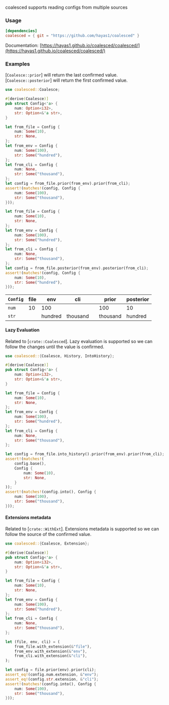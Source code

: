<!-- cargo-rdme start -->

coalesced supports reading configs from multiple sources

### Usage
```toml
[dependencies]
coalesced = { git = "https://github.com/hayas1/coalesced" }
```
Documentation: [https://hayas1.github.io/coalesced/coalesced/](https://hayas1.github.io/coalesced/coalesced/)

### Examples
[`Coalesce::prior`] will return the last confirmed value. [`Coalesce::posterior`] will return the first confirmed value.
```rust
use coalesced::Coalesce;

#[derive(Coalesce)]
pub struct Config<'a> {
    num: Option<i32>,
    str: Option<&'a str>,
}

let from_file = Config {
    num: Some(10),
    str: None,
};
let from_env = Config {
    num: Some(100),
    str: Some("hundred"),
};
let from_cli = Config {
    num: None,
    str: Some("thousand"),
};
let config = from_file.prior(from_env).prior(from_cli);
assert!(matches!(config, Config {
    num: Some(100),
    str: Some("thousand"),
}));

let from_file = Config {
    num: Some(10),
    str: None,
};
let from_env = Config {
    num: Some(100),
    str: Some("hundred"),
};
let from_cli = Config {
    num: None,
    str: Some("thousand"),
};
let config = from_file.posterior(from_env).posterior(from_cli);
assert!(matches!(config, Config {
    num: Some(10),
    str: Some("hundred"),
}));
```
| `Config` | file | env | cli | | prior | posterior |
| --- | ---- | ------- | -------- | --- | -------- | --------- |
| `num` | 10 | 100 | | | 100 | 10 |
| `str` | | hundred | thousand | | thousand | hundred |

#### Lazy Evaluation
Related to [`crate::Coalesced`]. Lazy evaluation is supported so we can follow the changes until the value is confirmed.
```rust
use coalesced::{Coalesce, History, IntoHistory};

#[derive(Coalesce)]
pub struct Config<'a> {
    num: Option<i32>,
    str: Option<&'a str>,
}

let from_file = Config {
    num: Some(10),
    str: None,
};
let from_env = Config {
    num: Some(100),
    str: Some("hundred"),
};
let from_cli = Config {
    num: None,
    str: Some("thousand"),
};

let config = from_file.into_history().prior(from_env).prior(from_cli);
assert!(matches!(
    config.base(),
    Config {
        num: Some(10),
        str: None,
    }
));
assert!(matches!(config.into(), Config {
    num: Some(100),
    str: Some("thousand"),
}));
```

#### Extensions metadata
Related to [`crate::WithExt`]. Extensions metadata is supported so we can follow the source of the confirmed value.
```rust
use coalesced::{Coalesce, Extension};

#[derive(Coalesce)]
pub struct Config<'a> {
    num: Option<i32>,
    str: Option<&'a str>,
}

let from_file = Config {
    num: Some(10),
    str: None,
};
let from_env = Config {
    num: Some(100),
    str: Some("hundred"),
};
let from_cli = Config {
    num: None,
    str: Some("thousand"),
};

let (file, env, cli) = (
    from_file.with_extension(&"file"),
    from_env.with_extension(&"env"),
    from_cli.with_extension(&"cli"),
);

let config = file.prior(env).prior(cli);
assert_eq!(config.num.extension, &"env");
assert_eq!(config.str.extension, &"cli");
assert!(matches!(config.into(), Config {
    num: Some(100),
    str: Some("thousand"),
}));
```

<!-- cargo-rdme end -->
